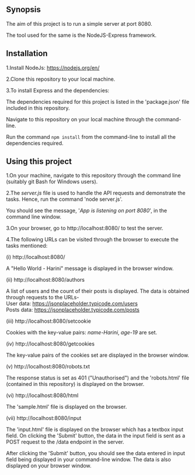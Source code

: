 ## Synopsis

The aim of this project is to run a simple server at port 8080.

The tool used for the same is the NodeJS-Express framework.

## Installation

1.Install NodeJs:
https://nodejs.org/en/

2.Clone this repository to your local machine.

3.To install Express and the dependencies:
	
The dependencies required for this project is listed in the 'package.json' file included in this repository.

Navigate to this repository on your local machine through the command-line.

Run the command `npm install` from the command-line to install all the dependencies required.

## Using this project

1.On your machine, navigate to this repository through the command line (suitably git Bash for Windows users).

2.The _server.js_ file is used to handle the API requests and demonstrate the tasks. Hence, run the command 'node server.js'.

You should see the message, '_App is listening on port 8080_', in the command line window.

3.On your browser, go to http://localhost:8080/ to test the server.

4.The following URLs can be visited through the browser to execute the tasks mentioned:

(i) http://localhost:8080/
	
A "Hello World - Harini" message is displayed in the browser window.

(ii) http://localhost:8080/authors

A list of users and the count of their posts is displayed. 
The data is obtained through requests to the URLs- <br />
User data: https://jsonplaceholder.typicode.com/users <br />
Posts data: https://jsonplaceholder.typicode.com/posts

(iii) http://localhost:8080/setcookie

Cookies with the key-value pairs: _name-Harini_, _age-19_ are set.

(iv) http://localhost:8080/getcookies

The key-value pairs of the cookies set are displayed in the browser window.

(v) http://localhost:8080/robots.txt

The response status is set as 401 ("Unauthorised") and the 'robots.html' file (contained in this repository) is displayed on the browser.

(vi) http://localhost:8080/html

The 'sample.html' file is displayed on the browser.

(vii) http://localhost:8080/input

The 'input.html' file is displayed on the browser which has a textbox input field. On clicking the 'Submit' button, the data in the input field is sent as a POST request to the /data endpoint in the server.

After clicking the 'Submit' button, you should see the data entered in input field being displayed in your command-line window. The data is also displayed on your browser window.








	





